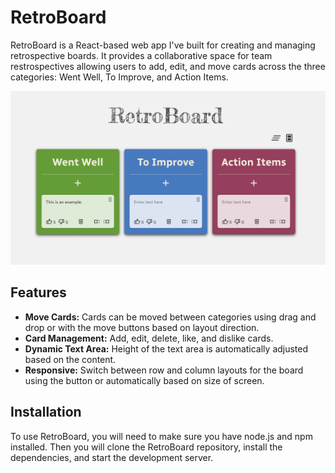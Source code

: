 # RetroBoard

RetroBoard is a React-based web app I've built for creating and managing retrospective boards. It provides a collaborative space for team restrospectives allowing users to add, edit, and move cards across the three categories: Went Well, To Improve, and Action Items.

![RetroBoard](./src/assets/retroboard_screenshot.jpg)

## Features

- **Move Cards:** Cards can be moved between categories using drag and drop or with the move buttons based on layout direction.
- **Card Management:** Add, edit, delete, like, and dislike cards.
- **Dynamic Text Area:** Height of the text area is automatically adjusted based on the content.
- **Responsive:** Switch between row and column layouts for the board using the button or automatically based on size of screen.

## Installation

To use RetroBoard, you will need to make sure you have node.js and npm installed. Then you will clone the RetroBoard repository, install the dependencies, and start the development server.